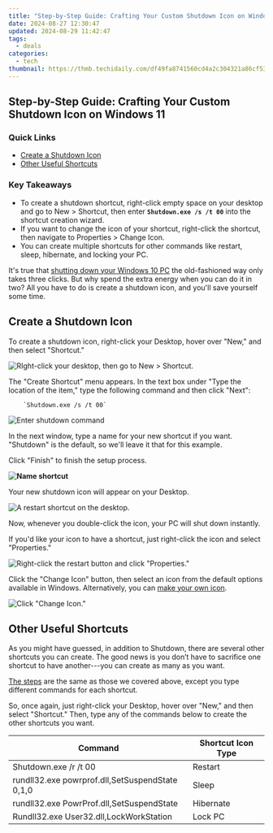 ```yaml
---
title: "Step-by-Step Guide: Crafting Your Custom Shutdown Icon on Windows 11"
date: 2024-08-27 12:30:47
updated: 2024-08-29 11:42:47
tags:
  - deals
categories:
  - tech
thumbnail: https://thmb.techidaily.com/df49fa8741560cd4a2c304321a86cf5312094c2923c9c82c5634adc9a69e6807.jpg
---
```


## Step-by-Step Guide: Crafting Your Custom Shutdown Icon on Windows 11

### Quick Links

* [Create a Shutdown Icon](https://facebook-video-share.techidaily.com/the-orderly-quest-for-veiled-youtube-vaults-for-2024/)
* [Other Useful Shortcuts](https://some-tips.techidaily.com/2024-approved-unveiling-prime-cloud-storage-options/)

### Key Takeaways

* To create a shutdown shortcut, right-click empty space on your desktop and go to New > Shortcut, then enter **`Shutdown.exe /s /t 00`** into the shortcut creation wizard.
* If you want to change the icon of your shortcut, right-click the shortcut, then navigate to Properties > Change Icon.
* You can create multiple shortcuts for other commands like restart, sleep, hibernate, and locking your PC.

 It's true that [shutting down your Windows 10 PC](https://screen-activity-recording.techidaily.com/updated-the-ultimate-guide-to-mac-based-sound-capture-in-audacity-for-2024/) the old-fashioned way only takes three clicks. But why spend the extra energy when you can do it in two? All you have to do is create a shutdown icon, and you'll save yourself some time.

##  Create a Shutdown Icon

 To create a shutdown icon, right-click your Desktop, hover over "New," and then select "Shortcut."

![RIght-click your desktop, then go to New > Shortcut.](https://static1.howtogeekimages.com/wordpress/wp-content/uploads/2023/11/1-17.png) 

 The "Create Shortcut" menu appears. In the text box under "Type the location of the item," type the following command and then click "Next":

        `Shutdown.exe /s /t 00`
    
![Enter shutdown command](https://static1.howtogeekimages.com/wordpress/wp-content/uploads/2020/02/Enter-shutdown-command-1.png) 

 In the next window, type a name for your new shortcut if you want. "Shutdown" is the default, so we'll leave it that for this example.

 Click "Finish" to finish the setup process.

**![Name shortcut](https://static1.howtogeekimages.com/wordpress/wp-content/uploads/2020/02/Name-shortcut.png)** 

 Your new shutdown icon will appear on your Desktop.

![A restart shortcut on the desktop.](https://static1.howtogeekimages.com/wordpress/wp-content/uploads/2023/11/4-restart-icon.png) 

 Now, whenever you double-click the icon, your PC will shut down instantly.

 If you'd like your icon to have a shortcut, just right-click the icon and select "Properties."

![Right-click the restart button and click "Properties."](https://static1.howtogeekimages.com/wordpress/wp-content/uploads/2023/11/5-open-properties.png) 

 Click the "Change Icon" button, then select an icon from the default options available in Windows. Alternatively, you can [make your own icon](https://location-social.techidaily.com/in-2024-how-to-change-location-on-tiktok-to-see-more-content-on-your-motorola-razr-40-drfone-by-drfone-virtual-android/). 

![Click "Change Icon."](https://static1.howtogeekimages.com/wordpress/wp-content/uploads/2023/11/6-change-icon.png) 

##  Other Useful Shortcuts

 As you might have guessed, in addition to Shutdown, there are several other shortcuts you can create. The good news is you don’t have to sacrifice one shortcut to have another---you can create as many as you want.

[The steps](https://extra-approaches.techidaily.com/updated-skys-limit-for-your-visual-stories-unlimited-free-options-and-premium-choices/) are the same as those we covered above, except you type different commands for each shortcut.

 So, once again, just right-click your Desktop, hover over "New," and then select "Shortcut." Then, type any of the commands below to create the other shortcuts you want.

| **Command**                                     | **Shortcut Icon** **Type** |
| ----------------------------------------------- | -------------------------- |
| Shutdown.exe /r /t 00                           | Restart                    |
| rundll32.exe powrprof.dll,SetSuspendState 0,1,0 | Sleep                      |
| rundll32.exe PowrProf.dll,SetSuspendState       | Hibernate                  |
| Rundll32.exe User32.dll,LockWorkStation         | Lock PC                    |

<ins class="adsbygoogle"
     style="display:block"
     data-ad-format="autorelaxed"
     data-ad-client="ca-pub-7571918770474297"
     data-ad-slot="1223367746"></ins>



<ins class="adsbygoogle"
     style="display:block"
     data-ad-client="ca-pub-7571918770474297"
     data-ad-slot="8358498916"
     data-ad-format="auto"
     data-full-width-responsive="true"></ins>
